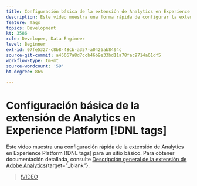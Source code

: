 ```yaml
---
title: Configuración básica de la extensión de Analytics en Experience Platform [!DNL tags]
description: Este vídeo muestra una forma rápida de configurar la extensión en Experience Platform [!DNL tags] para un sitio básico.
feature: Tags
topics: Development
kt: 3586
role: Developer, Data Engineer
level: Beginner
exl-id: 07fe5327-c8b8-48cb-a357-a0426ab8494c
source-git-commit: a45667a8d7ccb46b9e33bd11a78fac9714a61df5
workflow-type: tm+mt
source-wordcount: '59'
ht-degree: 86%

---
```


# Configuración básica de la extensión de Analytics en Experience Platform [!DNL tags]

Este vídeo muestra una configuración rápida de la extensión de Analytics en Experience Platform [!DNL tags] para un sitio básico. Para obtener documentación detallada, consulte [Descripción general de la extensión de Adobe Analytics](https://experienceleague.adobe.com/docs/experience-platform/tags/extensions/client/analytics/overview.html?lang=es){target="_blank"}.

>[!VIDEO](https://video.tv.adobe.com/v/3428544/?quality=12&learn=on&captions=spa)
